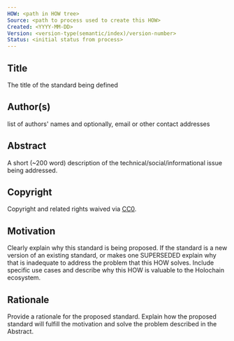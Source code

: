 ```yaml
---
HOW: <path in HOW tree>
Source: <path to process used to create this HOW>
Created: <YYYY-MM-DD>
Version: <version-type(semantic/index)/version-number>
Status: <initial status from process>
---
```


## Title
The title of the standard being defined

## Author(s)

list of authors' names and optionally, email or other contact addresses

## Abstract

A short (~200 word) description of the technical/social/informational issue being addressed.

## Copyright

Copyright and related rights waived via [CC0](https://creativecommons.org/publicdomain/zero/1.0/).

## Motivation

Clearly explain why this standard is being proposed. If the standard is a new version of an existing standard, or makes one SUPERSEDED explain why that is inadequate to address the problem that this HOW solves. Include specific use cases and describe why this HOW is valuable to the Holochain ecosystem.

## Rationale

Provide a rationale for the proposed standard. Explain how the proposed standard will fulfill the motivation and solve the problem described in the Abstract.
